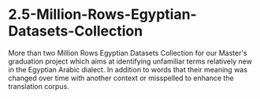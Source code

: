 # 2.5-Million-Rows-Egyptian-Datasets-Collection
More than two Million Rows Egyptian Datasets Collection for our Master's graduation project which aims at identifying unfamiliar terms relatively new in the Egyptian Arabic dialect. In addition to words that their meaning was changed over time with another context or misspelled to enhance the translation corpus.
